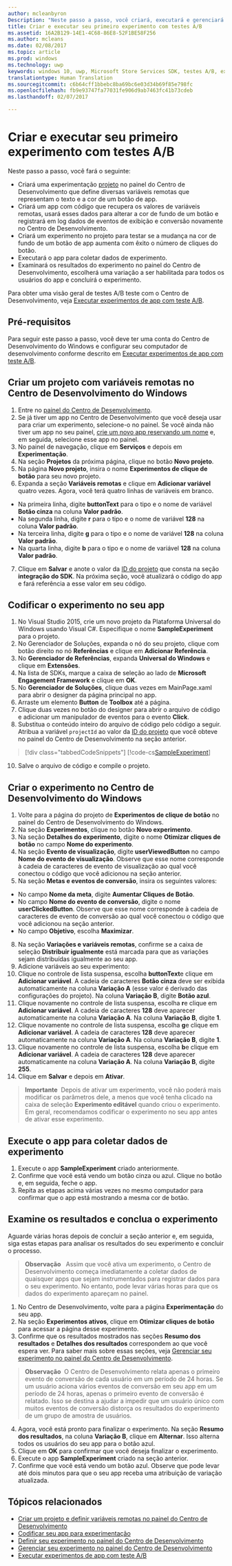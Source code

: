 ```yaml
---
author: mcleanbyron
Description: "Neste passo a passo, você criará, executará e gerenciará seu primeiro experimento com testes A/B."
title: Criar e executar seu primeiro experimento com testes A/B
ms.assetid: 16A2B129-14E1-4C68-86E8-52F1BE58F256
ms.author: mcleans
ms.date: 02/08/2017
ms.topic: article
ms.prod: windows
ms.technology: uwp
keywords: windows 10, uwp, Microsoft Store Services SDK, testes A/B, experimentos
translationtype: Human Translation
ms.sourcegitcommit: c6b64cff1bbebc8ba69bc6e03d34b69f85e798fc
ms.openlocfilehash: fb9e93747fa77031fe906d9ab7463fc41b73cdeb
ms.lasthandoff: 02/07/2017

---
```


# <a name="create-and-run-your-first-experiment-with-ab-testing"></a>Criar e executar seu primeiro experimento com testes A/B

Neste passo a passo, você fará o seguinte:
* Criará uma experimentação [projeto](run-app-experiments-with-a-b-testing.md#terms) no painel do Centro de Desenvolvimento que define diversas variáveis remotas que representam o texto e a cor de um botão de app.
* Criará um app com código que recupera os valores de variáveis remotas, usará esses dados para alterar a cor de fundo de um botão e registrará em log dados de eventos de exibição e conversão novamente no Centro de Desenvolvimento.
* Criará um experimento no projeto para testar se a mudança na cor de fundo de um botão de app aumenta com êxito o número de cliques do botão.
* Executará o app para coletar dados de experimento.
* Examinará os resultados do experimento no painel do Centro de Desenvolvimento, escolherá uma variação a ser habilitada para todos os usuários do app e concluirá o experimento.

Para obter uma visão geral de testes A/B teste com o Centro de Desenvolvimento, veja [Executar experimentos de app com teste A/B](run-app-experiments-with-a-b-testing.md).

## <a name="prerequisites"></a>Pré-requisitos

Para seguir este passo a passo, você deve ter uma conta do Centro de Desenvolvimento do Windows e configurar seu computador de desenvolvimento conforme descrito em [Executar experimentos de app com teste A/B](run-app-experiments-with-a-b-testing.md).

## <a name="create-a-project-with-remote-variables-in-windows-dev-center"></a>Criar um projeto com variáveis remotas no Centro de Desenvolvimento do Windows

1. Entre no [painel do Centro de Desenvolvimento](https://dev.windows.com/overview).
2. Se já tiver um app no Centro de Desenvolvimento que você deseja usar para criar um experimento, selecione-o no painel. Se você ainda não tiver um app no seu painel, [crie um novo app reservando um nome](../publish/create-your-app-by-reserving-a-name.md) e, em seguida, selecione esse app no painel.
3. No painel de navegação, clique em **Serviços** e depois em **Experimentação**.
4. Na seção **Projetos** da próxima página, clique no botão **Novo projeto**.
5. Na página **Novo projeto**, insira o nome **Experimentos de clique de botão** para seu novo projeto.
6. Expanda a seção **Variáveis remotas** e clique em **Adicionar variável** quatro vezes. Agora, você terá quatro linhas de variáveis em branco.
  * Na primeira linha, digite **buttonText** para o tipo e o nome de variável **Botão cinza** na coluna **Valor padrão**.
  * Na segunda linha, digite **r** para o tipo e o nome de variável **128** na coluna **Valor padrão**.
  * Na terceira linha, digite **g** para o tipo e o nome de variável **128** na coluna **Valor padrão**.
  * Na quarta linha, digite **b** para o tipo e o nome de variável **128** na coluna **Valor padrão**.
7. Clique em **Salvar** e anote o valor da [ID do projeto](run-app-experiments-with-a-b-testing.md#terms) que consta na seção **integração do SDK**. Na próxima seção, você atualizará o código do app e fará referência a esse valor em seu código.

## <a name="code-the-experiment-in-your-app"></a>Codificar o experimento no seu app

1. No Visual Studio 2015, crie um novo projeto da Plataforma Universal do Windows usando Visual C#. Especifique o nome **SampleExperiment** para o projeto.
2. No Gerenciador de Soluções, expanda o nó do seu projeto, clique com botão direito no nó **Referências** e clique em **Adicionar Referência**.
3. No **Gerenciador de Referências**, expanda **Universal do Windows** e clique em **Extensões**.
4. Na lista de SDKs, marque a caixa de seleção ao lado de **Microsoft Engagement Framework** e clique em **OK**.
5. No **Gerenciador de Soluções**, clique duas vezes em MainPage.xaml para abrir o designer da página principal no app.
6. Arraste um elemento **Button** de **Toolbox** até a página.
7. Clique duas vezes no botão do designer para abrir o arquivo de código e adicionar um manipulador de eventos para o evento **Click**.  
8. Substitua o conteúdo inteiro do arquivo de código pelo código a seguir. Atribua a variável ```projectId``` ao valor da [ID do projeto](run-app-experiments-with-a-b-testing.md#terms) que você obteve no painel do Centro de Desenvolvimento na seção anterior.

  > [!div class="tabbedCodeSnippets"]
  [!code-cs[SampleExperiment](./code/StoreSDKSamples/cs/ExperimentPage.xaml.cs#SampleExperiment)]

10. Salve o arquivo de código e compile o projeto.

## <a name="create-the-experiment-in-windows-dev-center"></a>Criar o experimento no Centro de Desenvolvimento do Windows

1. Volte para a página do projeto de **Experimentos de clique de botão** no painel do Centro de Desenvolvimento do Windows.
2. Na seção **Experimentos**, clique no botão **Novo experimento**.
5. Na seção **Detalhes do experimento**, digite o nome **Otimizar cliques de botão** no campo **Nome do experimento**.
6. Na seção **Evento de visualização**, digite **userViewedButton** no campo **Nome do evento de visualização**. Observe que esse nome corresponde à cadeia de caracteres de evento de visualização ao qual você conectou o código que você adicionou na seção anterior.
7. Na seção **Metas e eventos de conversão**, insira os seguintes valores:
  * No campo **Nome da meta**, digite **Aumentar Cliques de Botão**.
  * No campo **Nome do evento de conversão**, digite o nome **userClickedButton**. Observe que esse nome corresponde à cadeia de caracteres de evento de conversão ao qual você conectou o código que você adicionou na seção anterior.
  * No campo **Objetivo**, escolha **Maximizar**.
8. Na seção **Variações e variáveis remotas**, confirme se a caixa de seleção **Distribuir igualmente** está marcada para que as variações sejam distribuídas igualmente ao seu app.
9. Adicione variáveis ao seu experimento:
  9. Clique no controle de lista suspensa, escolha **buttonText**e clique em **Adicionar variável**. A cadeia de caracteres **Botão cinza** deve ser exibida automaticamente na coluna **Variação A** (esse valor é derivado das configurações do projeto). Na coluna **Variação B**, digite **Botão azul**.
  9. Clique novamente no controle de lista suspensa, escolha **r**e clique em **Adicionar variável**. A cadeia de caracteres **128** deve aparecer automaticamente na coluna **Variação A**. Na coluna **Variação B**, digite **1**.
  9. Clique novamente no controle de lista suspensa, escolha **g**e clique em **Adicionar variável**. A cadeia de caracteres **128** deve aparecer automaticamente na coluna **Variação A**. Na coluna **Variação B**, digite **1**.  
  9. Clique novamente no controle de lista suspensa, escolha **b**e clique em **Adicionar variável**. A cadeia de caracteres **128** deve aparecer automaticamente na coluna **Variação A**. Na coluna **Variação B**, digite **255**.  
10. Clique em **Salvar** e depois em **Ativar**.

> **Importante**&nbsp;&nbsp;Depois de ativar um experimento, você não poderá mais modificar os parâmetros dele, a menos que você tenha clicado na caixa de seleção **Experimento editável** quando criou o experimento. Em geral, recomendamos codificar o experimento no seu app antes de ativar esse experimento.

## <a name="run-the-app-to-gather-experiment-data"></a>Execute o app para coletar dados de experimento

1. Execute o app **SampleExperiment** criado anteriormente.
2. Confirme que você está vendo um botão cinza ou azul. Clique no botão e, em seguida, feche o app.
3. Repita as etapas acima várias vezes no mesmo computador para confirmar que o app está mostrando a mesma cor de botão.

## <a name="review-the-results-and-complete-the-experiment"></a>Examine os resultados e conclua o experimento

Aguarde várias horas depois de concluir a seção anterior e, em seguida, siga estas etapas para analisar os resultados do seu experimento e concluir o processo.

> **Observação**&nbsp;&nbsp; Assim que você ativa um experimento, o Centro de Desenvolvimento começa imediatamente a coletar dados de quaisquer apps que sejam instrumentados para registrar dados para o seu experimento. No entanto, pode levar várias horas para que os dados do experimento apareçam no painel.

1. No Centro de Desenvolvimento, volte para a página **Experimentação** do seu app.
2. Na seção **Experimentos ativos**, clique em **Otimizar cliques de botão** para acessar a página desse experimento.
3. Confirme que os resultados mostrados nas seções **Resumo dos resultados** e **Detalhes dos resultados** correspondem ao que você espera ver. Para saber mais sobre essas seções, veja [Gerenciar seu experimento no painel do Centro de Desenvolvimento](manage-your-experiment.md#review-the-results-of-your-experiment).

  >**Observação**&nbsp;&nbsp;O Centro de Desenvolvimento relata apenas o primeiro evento de conversão de cada usuário em um período de 24 horas. Se um usuário aciona vários eventos de conversão em seu app em um período de 24 horas, apenas o primeiro evento de conversão é relatado. Isso se destina a ajudar a impedir que um usuário único com muitos eventos de conversão distorça os resultados do experimento de um grupo de amostra de usuários.
4. Agora, você está pronto para finalizar o experimento. Na seção **Resumo dos resultados**, na coluna **Variação B**, clique em **Alternar**. Isso alterna todos os usuários do seu app para o botão azul.
5. Clique em **OK** para confirmar que você deseja finalizar o experimento.
6. Execute o app **SampleExperiment** criado na seção anterior.
7. Confirme que você está vendo um botão azul. Observe que pode levar até dois minutos para que o seu app receba uma atribuição de variação atualizada.

## <a name="related-topics"></a>Tópicos relacionados

* [Criar um projeto e definir variáveis remotas no painel do Centro de Desenvolvimento](create-a-project-and-define-remote-variables-in-the-dev-center-dashboard.md)
* [Codificar seu app para experimentação](code-your-experiment-in-your-app.md)
* [Definir seu experimento no painel do Centro de Desenvolvimento](define-your-experiment-in-the-dev-center-dashboard.md)
* [Gerenciar seu experimento no painel do Centro de Desenvolvimento](manage-your-experiment.md)
* [Executar experimentos de app com teste A/B](run-app-experiments-with-a-b-testing.md)

